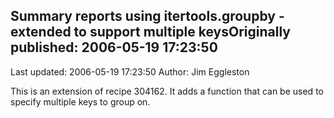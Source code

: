 ## Summary reports using itertools.groupby - extended to support multiple keysOriginally published: 2006-05-19 17:23:50 
Last updated: 2006-05-19 17:23:50 
Author: Jim Eggleston 
 
This is an extension of recipe 304162. It adds a function that can be used to specify multiple keys to group on.